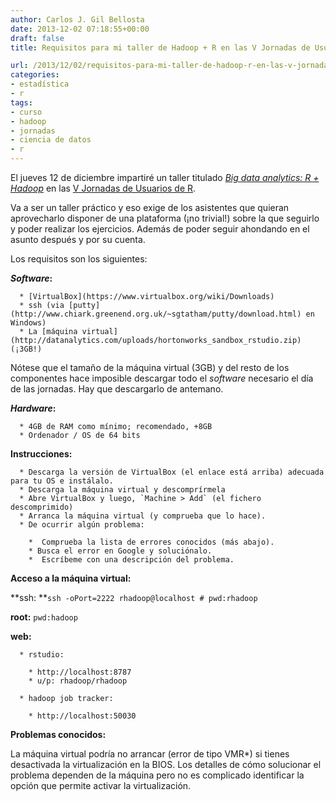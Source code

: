 ```yaml
---
author: Carlos J. Gil Bellosta
date: 2013-12-02 07:18:55+00:00
draft: false
title: Requisitos para mi taller de Hadoop + R en las V Jornadas de Usuarios de R

url: /2013/12/02/requisitos-para-mi-taller-de-hadoop-r-en-las-v-jornadas-de-usuarios-de-r/
categories:
- estadística
- r
tags:
- curso
- hadoop
- jornadas
- ciencia de datos
- r
---
```


El jueves 12 de diciembre impartiré un taller titulado [_Big data analytics: R + Hadoop_](http://r-es.org/Programa+de+las+V+Jornadas) en las [V Jornadas de Usuarios de R](http://r-es.org/V+Jornadas).

Va a ser un taller práctico y eso exige de los asistentes que quieran aprovecharlo disponer de una plataforma (¡no trivial!) sobre la que seguirlo y poder realizar los ejercicios. Además de poder seguir ahondando en el asunto después y por su cuenta.

Los requisitos son los siguientes:

**_Software_:**



	  * [VirtualBox](https://www.virtualbox.org/wiki/Downloads)
	  * ssh (via [putty](http://www.chiark.greenend.org.uk/~sgtatham/putty/download.html) en Windows)
	  * La [máquina virtual](http://datanalytics.com/uploads/hortonworks_sandbox_rstudio.zip) (¡3GB!)

Nótese que el tamaño de la máquina virtual (3GB) y del resto de los componentes hace imposible descargar todo el _software_ necesario el día de las jornadas. Hay que descargarlo de antemano.

**_Hardware_:**



	  * 4GB de RAM como mínimo; recomendado, +8GB
	  * Ordenador / OS de 64 bits

**Instrucciones:**



	  * Descarga la versión de VirtualBox (el enlace está arriba) adecuada para tu OS e instálalo.
	  * Descarga la máquina virtual y descomprírmela
	  * Abre VirtualBox y luego, `Machine > Add` (el fichero descomprimido)
	  * Arranca la máquina virtual (y comprueba que lo hace).
	  * De ocurrir algún problema:

	    *  Comprueba la lista de errores conocidos (más abajo).
	    * Busca el error en Google y soluciónalo.
	    *  Escríbeme con una descripción del problema.


**Acceso a la máquina virtual:**

**ssh: **`ssh -oPort=2222 rhadoop@localhost # pwd:rhadoop`

**root:** `pwd:hadoop`

**web:**



	  * rstudio:

	    * http://localhost:8787
	    * u/p: rhadoop/rhadoop

	  * hadoop job tracker:

	    * http://localhost:50030



**Problemas conocidos:**

La máquina virtual podría no arrancar (error de tipo VMR*) si tienes desactivada la virtualización en la BIOS. Los detalles de cómo solucionar el problema dependen de la máquina pero no es complicado identificar la opción que permite activar la virtualización.
